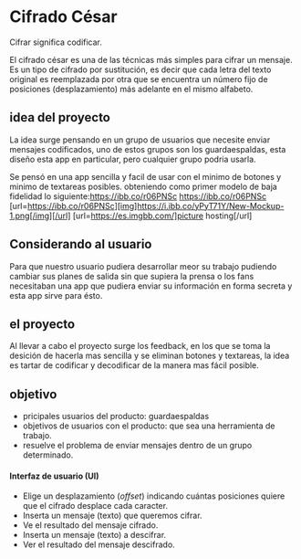 # Cifrado César

Cifrar significa codificar.

El cifrado césar es una de las técnicas más simples para cifrar un mensaje. Es un tipo de cifrado por sustitución, es decir que cada letra del texto original es reemplazada por otra que se encuentra un número fijo de posiciones (desplazamiento) más adelante en el mismo alfabeto.

## idea del proyecto

La idea surge pensando en un grupo de usuarios que necesite enviar mensajes codificados, uno de estos grupos son los guardaespaldas,  esta diseño esta app en particular, pero cualquier grupo podria usarla.

Se pensó en una app sencilla y facil de usar con el minimo de botones y minimo de textareas posibles. obteniendo como primer modelo de baja fidelidad lo siguiente:https://ibb.co/r06PNSc
https://ibb.co/r06PNSc [url=https://ibb.co/r06PNSc][img]https://i.ibb.co/yPyT71Y/New-Mockup-1.png[/img][/url]
[url=https://es.imgbb.com/]picture hosting[/url]


## Considerando al usuario

Para que nuestro usuario pudiera desarrollar meor su trabajo pudiendo cambiar sus planes de salida sin que supiera la prensa o los fans necesitaban una app que pudiera enviar su información en forma secreta y esta app sirve para ésto.



## el proyecto

Al llevar a cabo el proyecto surge los feedback, en los que se toma la desición de hacerla mas sencilla y se eliminan botones y textareas, la idea es tartar de codificar y decodificar de la manera mas fácil posible.

## objetivo

- pricipales usuarios del producto: guardaespaldas
- objetivos de usuarios con el producto: que sea una herramienta de trabajo.
- resuelve el problema de enviar mensajes dentro de un grupo determinado.

#### Interfaz de usuario (UI)

- Elige un desplazamiento (_offset_) indicando cuántas posiciones quiere que el cifrado desplace cada caracter.
- Inserta un mensaje (texto) que queremos cifrar.
- Ve el resultado del mensaje cifrado.
- Inserta un mensaje (texto) a descifrar.
- Ver el resultado del mensaje descifrado.


